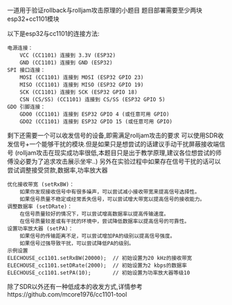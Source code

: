 一道用于验证rollback与rolljam攻击原理的小题目
题目部署需要至少两块esp32+cc1101模块

以下是esp32与cc1101的连接方法:

    电源连接：
        VCC (CC1101) 连接到 3.3V (ESP32)
        GND (CC1101) 连接到 GND (ESP32)
    SPI 接口连接：
        MOSI (CC1101) 连接到 MOSI (ESP32 GPIO 23)
        MISO (CC1101) 连接到 MISO (ESP32 GPIO 19)
        SCK (CC1101) 连接到 SCK (ESP32 GPIO 18)
        CSN (CS/SS) (CC1101) 连接到 CS/SS (ESP32 GPIO 5)
    GDO 引脚连接：
        GDO0 (CC1101) 连接到 ESP32 GPIO 4 (或任意可用 GPIO)
        GDO2 (CC1101) 连接到 ESP32 GPIO 15 (或任意可用 GPIO)

剩下还需要一个可以收发信号的设备,即需满足rolljam攻击的要求
可以使用SDR收发信号+一个能够干扰的模块.但是如果只是想尝试的话建议手动干扰屏蔽接收端信号
(rolljam攻击在现实成功率很低,本题目只是出于教学原理,建议各位想尝试的师傅没必要为了追求攻击展示坐牢..)
另外在实验过程中如果存在信号干扰的话可以尝试调整接受贷款,数据率,功率放大器

    优化接收带宽 (setRxBW)：
        如果你发现接收信号中有很多噪声，可以尝试减小接收带宽来提高信号选择性。
        如果信号质量不稳定或经常丢失信号，可以尝试增大带宽以提高信号的接收能力。
    调整数据率 (setDRate)：
        在信号质量较好的情况下，可以尝试增高数据率以提高传输速度。
        在信号质量较差或有干扰的环境中，尝试降低数据率以提高信号的可靠性。
    设置功率放大器 (setPA)：
        如果信号的传输距离不足，可以尝试增加PA的级别以提高信号强度。
        如果信号过强导致干扰，可以尝试降低PA的级别。
    示例设置
    ELECHOUSE_cc1101.setRxBW(20000);  // 初始设置为20 kHz的接收带宽
    ELECHOUSE_cc1101.setDRate(2000);  // 初始设置为2 kbps的数据率
    ELECHOUSE_cc1101.setPA(10);       // 初始设置为功率放大器等级10



除了SDR以外还有一种低成本的收发方式,详情参考https://github.com/mcore1976/cc1101-tool

